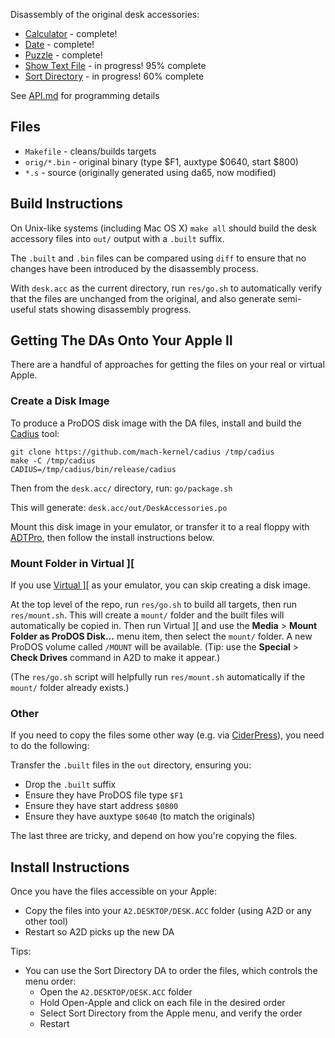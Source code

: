 Disassembly of the original desk accessories:

* [Calculator](calculator.s) - complete!
* [Date](date.s) - complete!
* [Puzzle](puzzle.s) - complete!
* [Show Text File](show.text.file.s) - in progress! 95% complete
* [Sort Directory](sort.directory.s) - in progress! 60% complete

See [API.md](API.md) for programming details

## Files

* `Makefile` - cleans/builds targets
* `orig/*.bin` - original binary (type $F1, auxtype $0640, start $800)
* `*.s` - source (originally generated using da65, now modified)

## Build Instructions

On Unix-like systems (including Mac OS X) `make all` should build
the desk accessory files into `out/`
output with a `.built` suffix.

The `.built` and `.bin` files can be compared
using `diff` to ensure that no changes have been introduced by the
disassembly process.

With `desk.acc` as the current directory, run `res/go.sh` to automatically
verify that the files are unchanged from the original, and also generate
semi-useful stats showing disassembly progress.

## Getting The DAs Onto Your Apple II

There are a handful of approaches for getting the files on your real
or virtual Apple.

### Create a Disk Image

To produce a ProDOS disk image with the DA files, install and build the
[Cadius](https://github.com/mach-kernel/cadius) tool:

```
git clone https://github.com/mach-kernel/cadius /tmp/cadius
make -C /tmp/cadius
CADIUS=/tmp/cadius/bin/release/cadius
```

Then from the `desk.acc/` directory, run: `go/package.sh`

This will generate: `desk.acc/out/DeskAccessories.po`

Mount this disk image in your emulator, or transfer it to a real floppy
with [ADTPro](http://adtpro.com/), then follow the install instructions
below.

### Mount Folder in Virtual ]\[

If you use [Virtual \]\[](http://www.virtualii.com/) as your emulator,
you can skip creating a disk image.

At the top level of the repo, run `res/go.sh` to build all targets,
then run `res/mount.sh`. This will create a `mount/` folder and the
built files will automatically be copied in. Then run Virtual ]\[ and
use the **Media** > **Mount Folder as ProDOS Disk...** menu item, then
select the `mount/` folder. A new ProDOS volume called
`/MOUNT` will be available. (Tip: use the **Special** > **Check
Drives** command in A2D to make it appear.)

(The `res/go.sh` script will helpfully run `res/mount.sh`
automatically if the `mount/` folder already exists.)

### Other

If you need to copy the files some other way (e.g. via
[CiderPress](http://a2ciderpress.com/)), you need to do the following:

Transfer the `.built` files in the `out` directory, ensuring you:

* Drop the `.built` suffix
* Ensure they have ProDOS file type `$F1`
* Ensure they have start address `$0800`
* Ensure they have auxtype `$0640` (to match the originals)

The last three are tricky, and depend on how you're copying the files.

## Install Instructions

Once you have the files accessible on your Apple:

* Copy the files into your `A2.DESKTOP/DESK.ACC` folder (using A2D or any other tool)
* Restart so A2D picks up the new DA

Tips:

* You can use the Sort Directory DA to order the files, which controls
    the menu order:
  * Open the `A2.DESKTOP/DESK.ACC` folder
  * Hold Open-Apple and click on each file in the desired order
  * Select Sort Directory from the Apple menu, and verify the order
  * Restart
